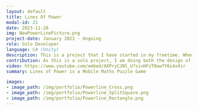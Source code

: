 ```yaml
---
layout: default
title: Lines Of Power
modal-id: 21
date: 2023-11-28
img: NewPowerLinePicture.png
project-date: January 2023 - Ongoing
role: Solo Developer
language: C# (Unity)
description: This is a project that I have started in my freetime. When I was in primary school, we were shown a maths game on the internet named Powerline; the idea of the game was to arrange the given numbers on a diagram in order to make all lines equate to the expected result. I have fond memories of this game, though there were only 10 levels or so. I decided that I wanted to use this concept to make a mobile game, in which I could supply countless levels by creating a random generation system. So far I have 100 levels for each of my current 9 pattern types.
contribution: As this is a solo project, I am doing both the design of puzzles and the programming in C#. I have developed a system in which I can set the preferred pattern layout, press play, and generate as many possible puzzles as wanted; as well as a level loading and spawning system.<br><br>Mechanics Implemented<br><ul><li>Movement of number slots</li><li>Checks if rows or columns equate to expected number</li><li>Checks if entire puzzle is solved</li><li>Continuous gameplay loop throughout levels</li><li>Currently 9 different pattern types, with 100 levels each</li></ul>
video: https://www.youtube.com/embed/AXPryCJNl_U?si=HFzT0awfY6i4x4ir
summary: Lines of Power is a Mobile Maths Puzzle Game

images:
- image_path: /img/portfolio/Powerline_Cross.png
- image_path: /img/portfolio/Powerline_SplitSquare.png
- image_path: /img/portfolio/Powerline_Rectangle.png
---
```

